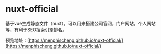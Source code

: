 # nuxt-official

基于vue生成静态文件（nuxt），可以用来搭建公司官网，门户网站，个人网站等，有利于SEO搜索引擎排名。

预览地址：[https://menphischeng.github.io/nuxt-official/](https://menphischeng.github.io/nuxt-official/)

